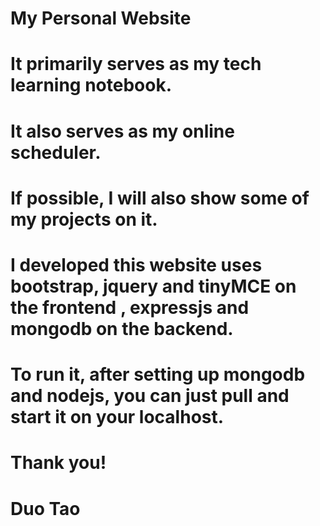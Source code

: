 # My Personal Website
# It primarily serves as my tech learning notebook.
# It also serves as my online scheduler.
# If possible, I will also show some of my projects on it.
# I developed this website uses bootstrap, jquery and tinyMCE on the frontend , expressjs and mongodb on the backend.
# To run it, after setting up mongodb and nodejs, you can just pull and start it on your localhost.
# Thank you!
# Duo Tao
